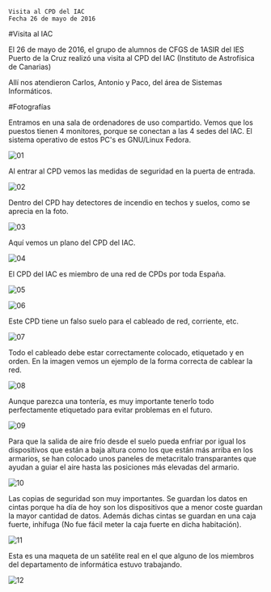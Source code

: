 
```
Visita al CPD del IAC
Fecha 26 de mayo de 2016
```

#Visita al IAC

El 26 de mayo de 2016, el grupo de alumnos de CFGS de 1ASIR del IES Puerto de la Cruz
realizó una visita al CPD del IAC (Instituto de Astrofísica de Canarias)

Allí nos atendieron Carlos, Antonio y Paco, del área de Sistemas Informáticos.


#Fotografías

Entramos en una sala de ordenadores de uso compartido. Vemos que los puestos
tienen 4 monitores, porque se conectan a las 4 sedes del IAC. El sistema
operativo de estos PC's es GNU/Linux Fedora.

![01](./files/01-fedora.jpg)

Al entrar al CPD vemos las medidas de seguridad en la puerta de entrada.

![02](./files/02-seguridad.jpg)

Dentro del CPD hay detectores de incendio en techos y suelos, como se
aprecia en la foto.

![03](./files/03-incendio.jpg)

Aquí vemos un plano del CPD del IAC.

![04](./files/04-plano-cpd.jpg)

El CPD del IAC es miembro de una red de CPDs por toda España.

![05](./files/05-info-cpd.jpg)

![06](.files/06-info-cpd.jpg)

Este CPD tiene un falso suelo para el cableado de red, corriente, etc.

![07](./files/07-suelo.jpg)

Todo el cableado debe estar correctamente colocado, etiquetado y en orden.
En la imagen vemos un ejemplo de la forma correcta de cablear la red.

![08](./files/08-cableado.jpg)

Aunque parezca una tontería, es muy importante tenerlo todo perfectamente
etiquetado para evitar problemas en el futuro.

![09](./files/09-etiquetado.jpg)

Para que la salida de aire frío desde el suelo pueda enfriar por igual
los dispositivos que están a baja altura como los que están más arriba
en los armarios, se han colocado unos paneles de metacritalo transparantes
que ayudan a guiar el aire hasta las posiciones más elevadas del armario.

![10](./files/10-aire.jpg)

Las copias de seguridad son muy importantes. Se guardan los datos en cintas
porque ha día de hoy son los dispositivos que a menor coste guardan la mayor
cantidad de datos. Además dichas cintas se guardan en una caja fuerte, 
inhífuga (No fue fácil meter la caja fuerte en dicha habitación).

![11](./files/11-backup.jpg)

Esta es una maqueta de un satélite real en el que alguno de los miembros 
del departamento de informática estuvo trabajando.

![12](./files/12-maqueta.jpg)

